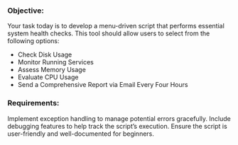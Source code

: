 ### Objective:
Your task today is to develop a menu-driven script that performs essential system health checks. This tool should allow users to select from the following options:

* Check Disk Usage
* Monitor Running Services
* Assess Memory Usage
* Evaluate CPU Usage
* Send a Comprehensive Report via Email Every Four Hours

### Requirements:
Implement exception handling to manage potential errors gracefully.
Include debugging features to help track the script’s execution.
Ensure the script is user-friendly and well-documented for beginners.